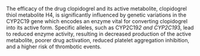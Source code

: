 The efficacy of the drug clopidogrel and its active metabolite, clopidogrel thiol metabolite H4, is significantly influenced by genetic variations in the CYP2C19 gene which encodes an enzyme vital for converting clopidogrel into its active form. Specific alleles, such as CYP2C19*2 and CYP2C19*3, lead to reduced enzyme activity, resulting in decreased production of the active metabolite, poorer drug activation, reduced platelet aggregation inhibition, and a higher risk of thrombotic events.
